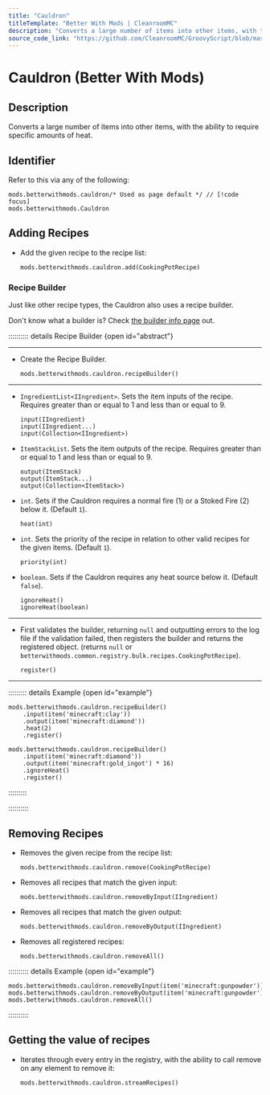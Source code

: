 ```yaml
---
title: "Cauldron"
titleTemplate: "Better With Mods | CleanroomMC"
description: "Converts a large number of items into other items, with the ability to require specific amounts of heat."
source_code_link: "https://github.com/CleanroomMC/GroovyScript/blob/master/src/main/java/com/cleanroommc/groovyscript/compat/mods/betterwithmods/Cauldron.java"
---
```


# Cauldron (Better With Mods)

## Description

Converts a large number of items into other items, with the ability to require specific amounts of heat.

## Identifier

Refer to this via any of the following:

```groovy:no-line-numbers {1}
mods.betterwithmods.cauldron/* Used as page default */ // [!code focus]
mods.betterwithmods.Cauldron
```


## Adding Recipes

- Add the given recipe to the recipe list:

    ```groovy:no-line-numbers
    mods.betterwithmods.cauldron.add(CookingPotRecipe)
    ```


### Recipe Builder

Just like other recipe types, the Cauldron also uses a recipe builder.

Don't know what a builder is? Check [the builder info page](../../getting_started/builder.md) out.

:::::::::: details Recipe Builder {open id="abstract"}

---

- Create the Recipe Builder.

    ```groovy:no-line-numbers
    mods.betterwithmods.cauldron.recipeBuilder()
    ```

---

- `IngredientList<IIngredient>`. Sets the item inputs of the recipe. Requires greater than or equal to 1 and less than or equal to 9.

    ```groovy:no-line-numbers
    input(IIngredient)
    input(IIngredient...)
    input(Collection<IIngredient>)
    ```

- `ItemStackList`. Sets the item outputs of the recipe. Requires greater than or equal to 1 and less than or equal to 9.

    ```groovy:no-line-numbers
    output(ItemStack)
    output(ItemStack...)
    output(Collection<ItemStack>)
    ```

- `int`. Sets if the Cauldron requires a normal fire (1) or a Stoked Fire (2) below it. (Default `1`).

    ```groovy:no-line-numbers
    heat(int)
    ```

- `int`. Sets the priority of the recipe in relation to other valid recipes for the given items. (Default `1`).

    ```groovy:no-line-numbers
    priority(int)
    ```

- `boolean`. Sets if the Cauldron requires any heat source below it. (Default `false`).

    ```groovy:no-line-numbers
    ignoreHeat()
    ignoreHeat(boolean)
    ```

---

- First validates the builder, returning `null` and outputting errors to the log file if the validation failed, then registers the builder and returns the registered object. (returns `null` or `betterwithmods.common.registry.bulk.recipes.CookingPotRecipe`).

    ```groovy:no-line-numbers
    register()
    ```

---

::::::::: details Example {open id="example"}
```groovy:no-line-numbers
mods.betterwithmods.cauldron.recipeBuilder()
    .input(item('minecraft:clay'))
    .output(item('minecraft:diamond'))
    .heat(2)
    .register()

mods.betterwithmods.cauldron.recipeBuilder()
    .input(item('minecraft:diamond'))
    .output(item('minecraft:gold_ingot') * 16)
    .ignoreHeat()
    .register()
```

:::::::::

::::::::::

## Removing Recipes

- Removes the given recipe from the recipe list:

    ```groovy:no-line-numbers
    mods.betterwithmods.cauldron.remove(CookingPotRecipe)
    ```

- Removes all recipes that match the given input:

    ```groovy:no-line-numbers
    mods.betterwithmods.cauldron.removeByInput(IIngredient)
    ```

- Removes all recipes that match the given output:

    ```groovy:no-line-numbers
    mods.betterwithmods.cauldron.removeByOutput(IIngredient)
    ```

- Removes all registered recipes:

    ```groovy:no-line-numbers
    mods.betterwithmods.cauldron.removeAll()
    ```

:::::::::: details Example {open id="example"}
```groovy:no-line-numbers
mods.betterwithmods.cauldron.removeByInput(item('minecraft:gunpowder'))
mods.betterwithmods.cauldron.removeByOutput(item('minecraft:gunpowder'))
mods.betterwithmods.cauldron.removeAll()
```

::::::::::

## Getting the value of recipes

- Iterates through every entry in the registry, with the ability to call remove on any element to remove it:

    ```groovy:no-line-numbers
    mods.betterwithmods.cauldron.streamRecipes()
    ```

